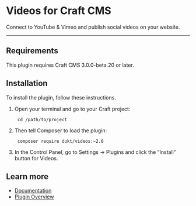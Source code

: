 # Videos for Craft CMS

Connect to YouTube & Vimeo and publish social videos on your website.

-------------------------------------------

## Requirements

This plugin requires Craft CMS 3.0.0-beta.20 or later.

## Installation

To install the plugin, follow these instructions.

1. Open your terminal and go to your Craft project:

        cd /path/to/project

2. Then tell Composer to load the plugin:

        composer require dukt/videos:~2.0

3. In the Control Panel, go to Settings → Plugins and click the “Install” button for Videos.

## Learn more

- [Documentation](https://github.com/dukt/videos-docs)
- [Plugin Overview](https://dukt.net/videos)
